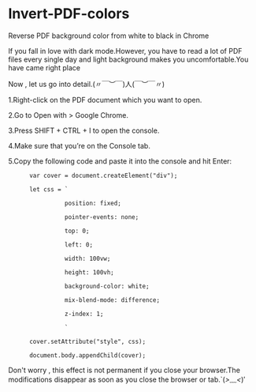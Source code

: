 # Invert-PDF-colors
Reverse PDF background color from white to black in Chrome

If you fall in love with dark mode.However, you have to read a lot of PDF files every single day and light background makes you uncomfortable.You have came right place

Now , let us go into detail.(〃￣︶￣)人(￣︶￣〃)

1.Right-click on the PDF document which you want to open.

2.Go to Open with > Google Chrome.

3.Press SHIFT + CTRL + I to open the console.

4.Make sure that you’re on the Console tab.

5.Copy the following code and paste it into the console and hit Enter:


          var cover = document.createElement("div");

          let css = `

                    position: fixed;

                    pointer-events: none;

                    top: 0;

                    left: 0;

                    width: 100vw;

                    height: 100vh;

                    background-color: white;

                    mix-blend-mode: difference;

                    z-index: 1;

                    `

          cover.setAttribute("style", css);

          document.body.appendChild(cover);

Don't worry , this effect is not permanent if you close your browser.The modifications disappear as soon as you close the browser or tab.`(*>﹏<*)′
